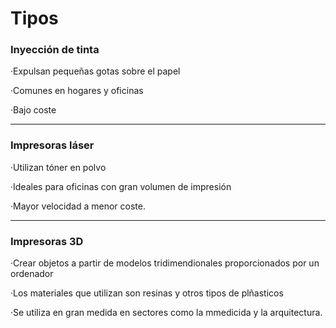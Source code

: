 # Tipos

### Inyección de tinta
  ·Expulsan pequeñas gotas sobre el papel
  
  ·Comunes en hogares y oficinas
  
  ·Bajo coste

---

### Impresoras láser
  ·Utilizan tóner en polvo
  
  ·Ideales para oficinas con gran volumen de impresión
  
  ·Mayor velocidad a menor coste.

---

### Impresoras 3D
  ·Crear objetos a partir de modelos tridimendionales proporcionados por un ordenador
  
  ·Los materiales que utilizan son resinas y otros tipos de plñasticos
  
  ·Se utiliza en gran medida en sectores como la mmedicida y la arquitectura.


  
